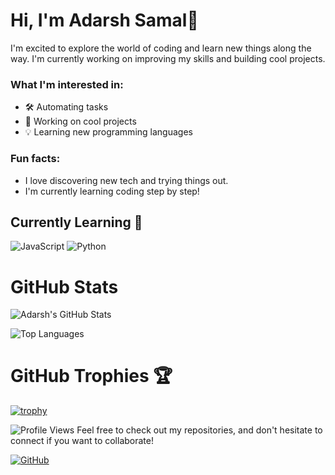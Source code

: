 # Hi, I'm Adarsh Samal👋

I'm excited to explore the world of coding and learn new things along the way. I'm currently working on improving my skills and building cool projects. 

### What I'm interested in:
- 🛠️ Automating tasks
- 🚀 Working on cool projects
- 💡 Learning new programming languages

### Fun facts:
- I love discovering new tech and trying things out.
- I'm currently learning coding step by step!

## Currently Learning 📘
![JavaScript](https://img.shields.io/badge/JavaScript-Beginner-blue?style=flat-square)
![Python](https://img.shields.io/badge/Python-Intermediate-green?style=flat-square)

# GitHub Stats

![Adarsh's GitHub Stats](https://github-readme-stats.vercel.app/api?username=Ad4r5hX&show_icons=true&theme=radical&cache_seconds=180)

![Top Languages](https://github-readme-stats.vercel.app/api/top-langs/?username=Ad4r5hX&layout=compact&theme=radical)


# GitHub Trophies 🏆
[![trophy](https://github-profile-trophy.vercel.app/?username=Ad4r5hX&theme=onedark&cache_seconds=180)](https://github.com/ryo-ma/github-profile-trophy)

![Profile Views](https://komarev.com/ghpvc/?username=Ad4r5hX&color=blueviolet)
Feel free to check out my repositories, and don't hesitate to connect if you want to collaborate!

<!-- Replace the link with your own GitHub profile link -->
[![GitHub](https://img.shields.io/github/followers/Ad4r5hX?label=Follow%20Me&style=social)](https://github.com/Ad4r5hX)
